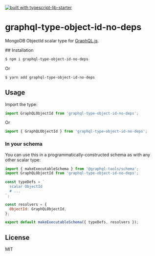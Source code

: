 [![built with typescript-lib-starter](https://img.shields.io/badge/built%20with-typescript--lib--starter%20-blue.svg)](https://github.com/fox1t/typescript-lib-starter)

# graphql-type-object-id-no-deps

MongoDB ObjectId scalar type for [GraphQL.js](https://github.com/graphql/graphql-js).

## Installation

```bash
$ npm i graphql-type-object-id-no-deps
```
Or

```bash
$ yarn add graphql-type-object-id-no-deps
```
## Usage

Import the type:

```js
import GraphQLObjectId from 'graphql-type-object-id-no-deps';
```

Or

```js
import { GraphQLObjectId } from 'graphql-type-object-id-no-deps';
```

### In your schema

You can use this in a programmatically-constructed schema as with any other scalar type:

```js
import { makeExecutableSchema } from '@graphql-tools/schema';
import GraphQLObjectId from 'graphql-type-object-id-no-deps';

const typeDefs = `
  scalar ObjectId
  # ...
`;

const resolvers = {
  ObjectId: GraphQLObjectId,
};

export default makeExecutableSchema({ typeDefs, resolvers });
```

## License

MIT
